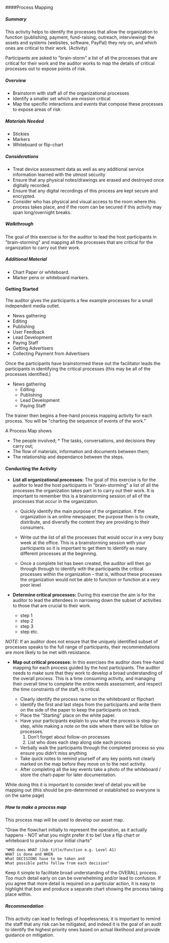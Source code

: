 
####Process Mapping

##### Summary

This activity helps to identify the processes that allow the organization to function (publishing, payment, fund-raising, outreach, interviewing) the assets and systems (websites, software, PayPal) they rely on, and which ones are critical to their work. (Activity)

Participants are asked to "brain-storm" a list of all the processes that are critical for their work and the auditor works to map the details of critical processes out to expose points of risk.

##### Overview

* Brainstorm with staff all of the organizational processes
* Identify a smaller set which are mission critical
* Map the specific interactions and events that compose these processes to expose areas of risk

##### Materials Needed 

* Stickies
* Markers
* Whiteboard or flip-chart

##### Considerations

  * Treat device assessment data as well as any additional service information learned with the utmost security
  * Ensure that any physical notes/drawings are erased and destroyed once digitally recorded.
  * Ensure that any digital recordings of this process are kept secure and encrypted. 
  * Consider who has physical and visual access to the room where this process takes place, and if the room can be secured if this activity may span long/overnight breaks.

##### Walkthrough



The goal of this exercise is for the auditor to lead the host participants in "brain-storming" and mapping all the processes that are critical for the organization to carry out their work.


##### Additional Material

  * Chart Paper or whiteboard.
  * Marker pens or whiteboard markers.

#### Getting Started


The auditor gives the participants a few example processes for a small independent media outlet.

  * News gathering
  * Editing
  * Publishing
  * User Feedback
  * Lead Development
  * Paying Staff
  * Getting Advertisers
  * Collecting Payment from Advertisers

Once the participants have brainstormed these out the facilitator leads the participants in identifying the critical processes (this may be all of the processes identified.)

* News gathering
  * Editing
  * Publishing
  * Lead Development
  * Paying Staff

The trainer then begins a free-hand process mapping activity for each process. You will be "charting the sequence of events of the work." 

A Process Map shows

  * The people involved;  * The tasks, conversations, and decisions they carry out;
  * The flow of materials, information and documents between them;
  * The relationship and dependance between the steps.


#### Conducting the Activity


  * **List all organizational processes:** The goal of this exercise is for the auditor to lead the host participants in "brain-storming" a list of all the processes the organization takes part in to carry out their work. It is important to remember this is a brainstorming session of all of the processes that occur in the organization.

    * Quickly identify the main purpose of the organization. If the organization is an online newspaper, the purpose then is to create, distribute, and diversify the content they are providing to their consumers.

    * Write out the list of all the processes that would occur in a very busy week at the office. This is a brainstorming session with your participants so it is important to get them to identify as many different processes at the beginning.

    * Once a complete list has been created, the auditor will then go through through to identify with the participants the critical processes within the organization – that is, without these processes the organization would not be able to function or function at a very poor level

  * **Determine critical processes:** During this exercise the aim is for the auditor to lead the attendees in narrowing down the subset of activities to those that are crucial to their work.

    * step 1
    * step 2
    * step 3
    * step etc.

*NOTE:* If an auditor does not ensure that the uniquely identified subset of processes speaks to the full range of participants, their recommendations are more likely to be met with resistance.

  * **Map out critical processes:** In this exercises the auditor does free-hand mapping for each process guided by the host participants. The auditor needs to make sure that they work to develop a broad understanding of the overall process. This is a time consuming activity, and managing their overall time to complete the entire needs assessment, and respect the time constraints of the staff, is critical.

    * Clearly identify the process name on the whiteboard or flipchart
	* Identify the first and last steps from the participants and write them on the side of the paper to keep the participants on track.
	* Place the "Starting" place on the white paper.
	* Have your participants explain to you what the process is step-by-step, while making a note on the side where there will be follow on processes.
      1. Don’t forget about follow-on processes
      2. List who does each step along side each process
    * Verbally walk the participants through the completed process so you ensure you didn’t miss anything
	* Take quick notes to remind yourself of any key points not clearly marked on the map before they move on to the next activity. 
	* After completing all the key events take a photo of the whiteboard / store the chart-paper for later documentation.

While doing this it is important to consider level of detail you will be mapping out (this should be pre-determined or established so everyone is on the same page)



##### How to make a process map

This process map will be used to develop our asset map.

"Draw the flowchart initially to represent the operation, as it actually happens - NOT what you might prefer it to be! Use a flip chart or whiteboard to produce your initial charts"

    "WHO does WHAT (Job title/Function e.g. Level A1)
    WHAT is done and WHEN
    What DECISIONS have to be taken and
    What possible paths follow from each decision"

Keep it simple to facilitate broad understanding of the OVERALL process. Too much detail early on can be overwhelming and/or lead to confusion. If you agree that more detail is required on a particular action, it is easy to highlight that box and produce a separate chart showing the process taking place within.


##### Recommendation

This activity can lead to feelings of hopelessness; it is important to remind the staff that any risk can be mitigated, and indeed it is the goal of an audit to identify the highest priority ones based on actual likelihood and provide guidance on mitigation.